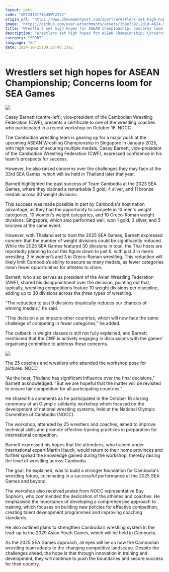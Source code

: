 ```yaml
---
layout: post
code: "ART2410171545W72ZY2"
origin_url: "https://www.phnompenhpost.com/sport/wrestlers-set-high-hopes-for-asean-championship-concerns-loom-for-sea-games"
image: "https://github.com/user-attachments/assets/366e7392-2d1d-4624-964f-8215a32996cf"
title: "Wrestlers set high hopes for ASEAN Championship; Concerns loom for SEA Games"
description: "​​Wrestlers set high hopes for ASEAN Championship; Concerns loom for SEA Games​"
category: "SPORT"
language: "en"
date: 2024-10-25T09:20:00.338Z
---
```


# Wrestlers set high hopes for ASEAN Championship; Concerns loom for SEA Games

![](https://github.com/user-attachments/assets/577dca5e-f50d-4652-9079-7930dec80557)

Casey Barnett (centre-left), vice-president of the Cambodian Wrestling Federation (CWF), presents a certificate to one of the wrestling coaches who participated in a recent workshop on October 16. NOCC

The Cambodian wrestling team is gearing up for a major push at the upcoming ASEAN Wrestling Championship in Singapore in January 2025, with high hopes of securing multiple medals. Casey Barnett, vice-president of the Cambodian Wrestling Federation (CWF), expressed confidence in his team's prospects for success. 

However, he also raised concerns over the challenges they may face at the 33rd SEA Games, which will be held in Thailand later that year.

Barnett highlighted the past success of Team Cambodia at the 2023 SEA Games, where they claimed a remarkable 5 gold, 4 silver, and 11 bronze medals across 30 weight divisions. 

This success was made possible in part by Cambodia's host nation advantage, as they had the opportunity to compete in 10 men's weight categories, 10 women's weight categories, and 10 Greco-Roman weight divisions. Singapore, which also performed well, won 1 gold, 3 silver, and 5 bronzes at the same event.

However, with Thailand set to host the 2025 SEA Games, Barnett expressed concern that the number of weight divisions could be significantly reduced. While the 2023 SEA Games featured 30 divisions in total, the Thai hosts are reportedly planning to cut this figure down to just 9, with just 3 in men’s wrestling, 3 in women’s and 3 in Greco-Roman wrestling. This reduction will likely limit Cambodia’s ability to secure as many medals, as fewer categories mean fewer opportunities for athletes to shine.

Barnett, who also serves as president of the Asian Wrestling Federation (AWF), shared his disappointment over the decision, pointing out that, typically, wrestling competitions feature 10 weight divisions per discipline, adding up to 30 divisions across the three types of wrestling.

“The reduction to just 9 divisions drastically reduces our chances of winning medals," he said.

“This decision also impacts other countries, which will now face the same challenge of competing in fewer categories,” he added.

The cutback in weight classes is still not fully explained, and Barnett mentioned that the CWF is actively engaging in discussions with the games’ organising committee to address these concerns.

![](https://github.com/user-attachments/assets/f7b09ea5-3891-4c1b-81f4-1a313efd53ff)

The 25 coaches and wrestlers who attended the workshop pose for pictures. NOCC

“As the host, Thailand has significant influence over the final decisions," Barnett acknowledged. "But we are hopeful that the matter will be revisited to ensure fair competition for all participating countries."

He shared his comments as he participated in the October 16 closing ceremony of an Olympic solidarity workshop which focused on the development of national wrestling systems, held at the National Olympic Committee of Cambodia (NOCC). 

The workshop, attended by 25 wrestlers and coaches, aimed to improve technical skills and promote effective training practices in preparation for international competition.

Barnett expressed his hopes that the attendees, who trained under international expert Martin Hauck, would return to their home provinces and further spread the knowledge gained during the workshop, thereby raising the level of wrestling across Cambodia. 

The goal, he explained, was to build a stronger foundation for Cambodia's wrestling future, culminating in a successful performance at the 2025 SEA Games and beyond.

The workshop also received praise from NOCC representative Buy Sophorn, who commended the dedication of the athletes and coaches. He emphasised the importance of developing a comprehensive approach to training, which focuses on building new policies for effective competition, creating talent development programmes and improving coaching standards. 

He also outlined plans to strengthen Cambodia’s wrestling system in the lead-up to the 2029 Asian Youth Games, which will be held in Cambodia.

As the 2025 SEA Games approach, all eyes will be on how the Cambodian wrestling team adapts to the changing competitive landscape. Despite the challenges ahead, the hope is that through innovation in training and development, they will continue to push the boundaries and secure success for their country.